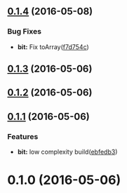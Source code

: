 <a name="0.1.4"></a>
## [0.1.4](https://github.com/berlysia/binary-indexed-tree-js/compare/v0.1.3...v0.1.4) (2016-05-08)


### Bug Fixes

* **bit:** Fix toArray([f7d754c](https://github.com/berlysia/binary-indexed-tree-js/commit/f7d754c))



<a name="0.1.3"></a>
## [0.1.3](https://github.com/berlysia/binary-indexed-tree-js/compare/v0.1.2...v0.1.3) (2016-05-06)



<a name="0.1.2"></a>
## [0.1.2](https://github.com/berlysia/binary-indexed-tree-js/compare/v0.1.1...v0.1.2) (2016-05-06)



<a name="0.1.1"></a>
## [0.1.1](https://github.com/berlysia/binary-indexed-tree-js/compare/v0.1.0...v0.1.1) (2016-05-06)


### Features

* **bit:** low complexity build([ebfedb3](https://github.com/berlysia/binary-indexed-tree-js/commit/ebfedb3))



<a name="0.1.0"></a>
# 0.1.0 (2016-05-06)



